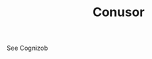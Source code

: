 ---
title: Conusor
letter: C
permalink: "/definitions/bld-conusor.html"
body: See Cognizob
published_at: '2018-07-07'
source: Black's Law Dictionary 2nd Ed (1910)
layout: post
---